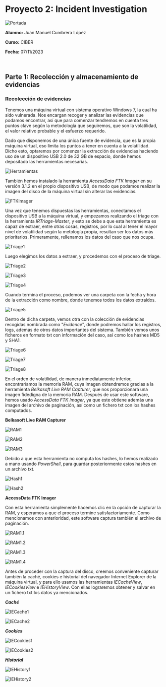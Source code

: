 # Proyecto 2: Incident Investigation

![Portada](img/Portada.png)

**Alumno:** Juan Manuel Cumbrera López

**Curso:** CIBER

**Fecha:** 07/11/2023

<br/>

## Parte 1: Recolección y almacenamiento de evidencias

### Recolección de evidencias

Tenemos una máquina virtual con sistema operativo Windows 7, la cual ha sido vulnerada. Nos encargan recoger y analizar las evidencias que podamos encontrar, así que para comenzar tendremos en cuenta tres puntos clave según la metodología que seguiremos, que son la volatilidad, el valor relativo probable y el esfuerzo requerido.

Dado que disponemos de una única fuente de evidencia, que es la propia máquina virtual, eso limita los puntos a tener en cuenta a la volatilidad. Dicho esto, optaremos por comenzar la extracción de evidencias haciendo uso de un dispositivo USB 2.0 de 32 GB de espacio, donde hemos depositado las herramientas necesarias.

![Herramientas](img/Herramientas1.png)

También hemos instalado la herramienta *AccessData FTK Imager* en su versión 3.1.2 en el propio dispositivo USB, de modo que podamos realizar la imagen del disco de la máquina virtual sin alterar las evidencias.

![FTKImager](img/FT_Imager_Lite.png)

Una vez que tenemos dispuestas las herramientas, conectamos el dispositivo USB a la máquina virtual, y empezamos realizando el triage con la herramienta *IRTriage-Master*, y esto se debe a que esta herramienta es capaz de extraer, entre otras cosas, registros, por lo cual al tener el mayor nivel de volatilidad según la metología propia, resultan ser los datos más prioritarios. Primeramente, rellenamos los datos del caso que nos ocupa.

![Triage1](img/Triage1.png)

Luego elegimos los datos a extraer, y procedemos con el proceso de triage.

![Triage2](img/Triage2.png)

![Triage3](img/Triage3.png)

![Triage4](img/Triage4.png)

Cuando termina el proceso, podemos ver una carpeta con la fecha y hora de la extracción como nombre, donde tenemos todos los datos extraídos.

![Triage5](img/Triage5.png)

Dentro de dicha carpeta, vemos otra con la colección de evidencias recogidas nombrada como "*Evidence*", donde podremos hallar los registros, logs, además de otros datos importantes del sistema. También vemos unos ficheros en formato txt con información del caso, así como los hashes MD5 y SHA1.

![Triage6](img/Triage6.png)

![Triage7](img/Triage7.png)

![Triage8](img/Triage8.png)

En el orden de volatilidad, de manera inmediatamente inferior, encontraríamos la memoria RAM, cuya imagen obtendremos gracias a la herramienta *Belkasoft Live RAM Capturer*, que nos proporcionará una imagen fidedigna de la memoria RAM. Después de usar este software, hemos usado *AccessData FTK Imager*, ya que este obtiene además una imagen del archivo de paginación, así como un fichero txt con los hashes computados.

**Belkasoft Live RAM Capturer**

![RAM1](img/RAM1.png)

![RAM2](img/RAM2.png)

![RAM3](img/RAM3.png)

Debido a que esta herramienta no computa los hashes, lo hemos realizado a mano usando *PowerShell*, para guardar posteriormente estos hashes en un archivo txt.

![Hash1](img/RAM-Hash_1.png)

![Hash2](img/RAM-Hash_2.png)

**AccessData FTK Imager**

Con esta herramienta simplemente hacemos clic en la opción de capturar la RAM, y esperamos a que el proceso termine satisfactoriamente. Como mencionamos con anterioridad, este software captura también el archivo de paginación.

![RAM1.1](img/RAM_1.1.png)

![RAM1.2](img/RAM_1.2.png)

![RAM1.3](img/RAM_1.3.png)

![RAM1.4](img/RAM_1.4.png)

Antes de proceder con la captura del disco, creemos conveniente capturar también la caché, cookies e historial del navegador Internet Explorer de la máquina virtual, y para ello usamos las herramientas *IECacheView*, *IECookiesView* e *IEHistoryView*. Con ellas lograremos obtener y salvar en un fichero txt los datos ya mencionados.

***Caché***

![IECache1](img/IECache1.png)

![IECache2](img/IECache2.png)

***Cookies***

![IECookies1](img/IECookies1.png)

![IECookies2](img/IECookies2.png)

***Historial***

![IEHistory1](img/IEHistory1.png)

![IEHistory2](img/IEHistory2.png)

